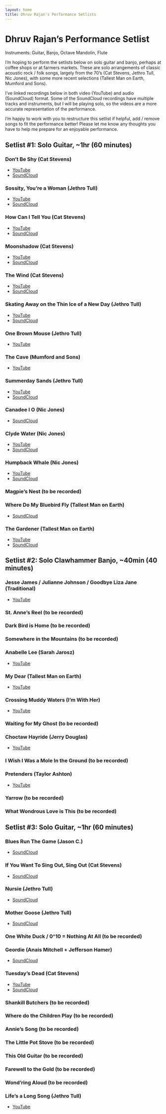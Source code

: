 ```yaml
---
layout: home
title: Dhruv Rajan's Performance Setlists
---
```


# Dhruv Rajan’s Performance Setlist

Instruments: Guitar, Banjo, Octave Mandolin, Flute

I’m hoping to perform the setlists below on solo guitar and banjo, perhaps at coffee shops or at farmers markets. These are solo arrangements of classic acoustic rock / folk songs, largely from the 70’s (Cat Stevens, Jethro Tull, Nic Jones), with some more recent selections (Tallest Man on Earth, Mumford and Sons).

I’ve linked recordings below in both video (YouTube) and audio (SoundCloud) format. Some of the SoundCloud recordings have multiple tracks and instruments, but I will be playing solo, so the videos are a more accurate representation of the performance.

I’m happy to work with you to restructure this setlist if helpful, add / remove songs to fit the performance better! Please let me know any thoughts you have to help me prepare for an enjoyable performance.

## Setlist #1: Solo Guitar, ~1hr (60 minutes)

### Don’t Be Shy (Cat Stevens)
- [YouTube](https://youtu.be/dGa3_ZwVxq4)
- [SoundCloud](https://soundcloud.com/dhruv-rajan/dont-by-shy-cat-stevens?utm_source=clipboard&utm_medium=text&utm_campaign=social_sharing)

### Sossity, You’re a Woman (Jethro Tull)
- [YouTube](https://www.youtube.com/watch?v=RCwpMf03KH4)
- [SoundCloud](https://soundcloud.com/dhruv-rajan/sossity-youre-a-woman-jethro-tull?utm_source=clipboard&utm_medium=text&utm_campaign=social_sharing)

### How Can I Tell You (Cat Stevens)
- [YouTube](https://youtu.be/vfmbufxg7tU)
- [SoundCloud](https://soundcloud.com/dhruv-rajan/how-can-i-tell-you-cat-stevens?utm_source=clipboard&utm_medium=text&utm_campaign=social_sharing)

### Moonshadow (Cat Stevens)
- [YouTube](https://youtu.be/RCwpMf03KH4)
- [SoundCloud](https://soundcloud.com/dhruv-rajan/moonshadow-cat-stevens?utm_source=clipboard&utm_medium=text&utm_campaign=social_sharing)

### The Wind (Cat Stevens)
- [YouTube](https://youtu.be/cl2gq3OcME0)
- [SoundCloud](https://soundcloud.com/dhruv-rajan/sossity-youre-a-woman-jethro-tull?utm_source=clipboard&utm_medium=text&utm_campaign=social_sharing)

### Skating Away on the Thin Ice of a New Day (Jethro Tull)
- [YouTube](https://youtu.be/SZesABJoEpY)
- [SoundCloud](https://soundcloud.com/dhruv-rajan/skating-away-on-the-thin-ice?utm_source=clipboard&utm_medium=text&utm_campaign=social_sharing)

### One Brown Mouse (Jethro Tull)
- [YouTube](https://www.youtube.com/watch?v=RXL396jJ30k&t=1610s)

### The Cave (Mumford and Sons)
- [YouTube](https://www.youtube.com/watch?v=VwCpdeWSgdI&t=322s)

### Summerday Sands (Jethro Tull)
- [YouTube](https://youtu.be/OBK7vbtGDXg)
- [SoundCloud](https://soundcloud.com/dhruv-rajan/summerday-sands-2-jethro-tull?utm_source=clipboard&utm_medium=text&utm_campaign=social_sharing)

### Canadee I O (Nic Jones)
- [SoundCloud](https://soundcloud.com/dhruv-rajan/untitled-song?utm_source=clipboard&utm_medium=text&utm_campaign=social_sharing)

### Clyde Water (Nic Jones)
- [YouTube](https://youtu.be/hFHqbJ4IeAE)
- [SoundCloud](https://soundcloud.com/dhruv-rajan/clyde-water-nic-jones?utm_source=clipboard&utm_medium=text&utm_campaign=social_sharing)

### Humpback Whale (Nic Jones)
- [YouTube](https://youtu.be/hdvohiRdips)
- [SoundCloud](https://soundcloud.com/dhruv-rajan/the-humpback-whale-nic-jones?utm_source=clipboard&utm_medium=text&utm_campaign=social_sharing)

### Magpie’s Nest (to be recorded)

### Where Do My Bluebird Fly (Tallest Man on Earth)
- [SoundCloud](https://soundcloud.com/dhruv-rajan/where-do-my-bluebird-fly?utm_source=clipboard&utm_medium=text&utm_campaign=social_sharing)

### The Gardener (Tallest Man on Earth)
- [YouTube](https://youtu.be/_sD9O-mdNAQ)
- [SoundCloud](https://soundcloud.com/dhruv-rajan/the-gardener-tallest-man-on-earth?utm_source=clipboard&utm_medium=text&utm_campaign=social_sharing)

## Setlist #2: Solo Clawhammer Banjo, ~40min (40 minutes)

### Jesse James / Julianne Johnson / Goodbye Liza Jane (Traditional)
- [YouTube](https://youtu.be/Yo4kLds85Ts)

### St. Anne’s Reel (to be recorded)

### Dark Bird is Home (to be recorded)

### Somewhere in the Mountains (to be recorded)

### Anabelle Lee (Sarah Jarosz)
- [YouTube](https://studio.youtube.com/video/sjDa4spV9-8/edit)

### My Dear (Tallest Man on Earth)
- [YouTube](https://www.youtube.com/watch?v=RXL396jJ30k&t=1204s)

### Crossing Muddy Waters (I’m With Her)
- [YouTube](https://www.youtube.com/watch?v=RXL396jJ30k&t=205s)

### Waiting for My Ghost (to be recorded)

### Choctaw Hayride (Jerry Douglas)
- [YouTube](https://www.youtube.com/watch?v=RXL396jJ30k&t=787s)

### I Wish I Was a Mole In the Ground (to be recorded)

### Pretenders (Taylor Ashton)
- [YouTube](https://www.youtube.com/watch?v=RXL396jJ30k&t=911s)

### Yarrow (to be recorded)

### What Wondrous Love is This (to be recorded)

## Setlist #3: Solo Guitar, ~1hr (60 minutes)

### Blues Run The Game (Jason C.)
- [SoundCloud](https://soundcloud.com/dhruv-rajan/blues-run-the-game-jason-c?utm_source=clipboard&utm_medium=text&utm_campaign=social_sharing)

### If You Want To Sing Out, Sing Out (Cat Stevens)
- [SoundCloud](https://soundcloud.com/dhruv-rajan/if-you-want-to-sing-out-sing-out-by-cat-stevens?utm_source=clipboard&utm_medium=text&utm_campaign=social_sharing)

### Nursie (Jethro Tull)
- [SoundCloud](https://soundcloud.com/dhruv-rajan/nursie-jethro-tull?utm_source=clipboard&utm_medium=text&utm_campaign=social_sharing)

### Mother Goose (Jethro Tull)
- [SoundCloud](https://soundcloud.com/dhruv-rajan/mother-goose-jethro-tull?utm_source=clipboard&utm_medium=text&utm_campaign=social_sharing)

### One White Duck / 0^10 = Nothing At All (to be recorded)

### Geordie (Anais Mitchell + Jefferson Hamer)
- [SoundCloud](https://soundcloud.com/dhruv-rajan/geordie-anais-mitchell-jefferson-hamer?utm_source=clipboard&utm_medium=text&utm_campaign=social_sharing)

### Tuesday’s Dead (Cat Stevens)
- [YouTube](https://youtu.be/tMmw27PHWzI)
- [SoundCloud](https://soundcloud.com/dhruv-rajan/tuesdaysdead?utm_source=clipboard&utm_medium=text&utm_campaign=social_sharing)

### Shankill Butchers (to be recorded)

### Where do the Children Play (to be recorded)

### Annie’s Song (to be recorded)

### The Little Pot Stove (to be recorded)

### This Old Guitar (to be recorded)

### Farewell to the Gold (to be recorded)

### Wond’ring Aloud (to be recorded)

### Life’s a Long Song (Jethro Tull)
- [YouTube](https://soundcloud.com/dhruv-rajan/lifes-a-long-song-jethro-1?utm_source=clipboard&utm_medium=text&utm_campaign=social_sharing)
